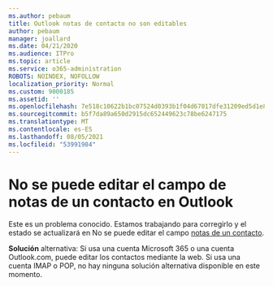 ```yaml
---
ms.author: pebaum
title: Outlook notas de contacto no son editables
author: pebaum
manager: joallard
ms.date: 04/21/2020
ms.audience: ITPro
ms.topic: article
ms.service: o365-administration
ROBOTS: NOINDEX, NOFOLLOW
localization_priority: Normal
ms.custom: 9000185
ms.assetid: ''
ms.openlocfilehash: 7e518c10622b1bc07524d0393b1f04d67017dfe31209ed5d1e8283b7fc14917b
ms.sourcegitcommit: b5f7da89a650d2915dc652449623c78be6247175
ms.translationtype: MT
ms.contentlocale: es-ES
ms.lasthandoff: 08/05/2021
ms.locfileid: "53991984"
---
```

# <a name="cant-edit-the-notes-field-for-a-contact-in-outlook"></a>No se puede editar el campo de notas de un contacto en Outlook
Este es un problema conocido. Estamos trabajando para corregirlo y el estado se actualizará en No se puede editar el campo [notas de un contacto](https://support.office.com/article/fb8394ce-04ce-48b5-bae4-be46f77f10fe).

**Solución** alternativa: Si usa una cuenta Microsoft 365 o una cuenta Outlook.com, puede editar los contactos mediante la web. Si usa una cuenta IMAP o POP, no hay ninguna solución alternativa disponible en este momento.